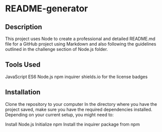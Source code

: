 # README-generator

## Description

This project uses Node to create a professional and detailed README.md file for a GitHub project using Markdown and also following the guidelines outlined in the challenge section of Node.js folder.

## Tools Used
  JavaScript ES6
  Node.js
  npm inquirer
  shields.io for the license badges

## Installation
Clone the repository to your computer
In the directory where you have the project saved, make sure you have the required dependencies installed. Depending on your current setup, you might need to:

  Install Node.js
  Initialize npm
  Install the inquirer package from npm
